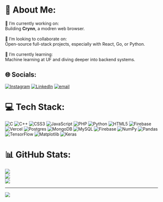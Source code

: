 # 💫 About Me:
📡 I’m currently working on:  <br>Building **Crynn**, a modren web browser.  <br><br>🤝 I’m looking to collaborate on:  <br>Open-source full-stack projects, especially with React, Go, or Python.  <br><br>🌱 I’m currently learning:  <br>Machine learning at UF and diving deeper into backend systems. <br>


## 🌐 Socials:
[![Instagram](https://img.shields.io/badge/Instagram-%23E4405F.svg?logo=Instagram&logoColor=white)](https://instagram.com/_vivek_valeti_) [![LinkedIn](https://img.shields.io/badge/LinkedIn-%230077B5.svg?logo=linkedin&logoColor=white)](https://linkedin.com/in/valetivishnuvivek) [![email](https://img.shields.io/badge/Email-D14836?logo=gmail&logoColor=white)](mailto:vivekvaleti7053@gmail.com) 

# 💻 Tech Stack:
![C](https://img.shields.io/badge/c-%2300599C.svg?style=for-the-badge&logo=c&logoColor=white) ![C++](https://img.shields.io/badge/c++-%2300599C.svg?style=for-the-badge&logo=c%2B%2B&logoColor=white) ![CSS3](https://img.shields.io/badge/css3-%231572B6.svg?style=for-the-badge&logo=css3&logoColor=white) ![JavaScript](https://img.shields.io/badge/javascript-%23323330.svg?style=for-the-badge&logo=javascript&logoColor=%23F7DF1E) ![PHP](https://img.shields.io/badge/php-%23777BB4.svg?style=for-the-badge&logo=php&logoColor=white) ![Python](https://img.shields.io/badge/python-3670A0?style=for-the-badge&logo=python&logoColor=ffdd54) ![HTML5](https://img.shields.io/badge/html5-%23E34F26.svg?style=for-the-badge&logo=html5&logoColor=white) ![Firebase](https://img.shields.io/badge/firebase-%23039BE5.svg?style=for-the-badge&logo=firebase) ![Vercel](https://img.shields.io/badge/vercel-%23000000.svg?style=for-the-badge&logo=vercel&logoColor=white) ![Postgres](https://img.shields.io/badge/postgres-%23316192.svg?style=for-the-badge&logo=postgresql&logoColor=white) ![MongoDB](https://img.shields.io/badge/MongoDB-%234ea94b.svg?style=for-the-badge&logo=mongodb&logoColor=white) ![MySQL](https://img.shields.io/badge/mysql-4479A1.svg?style=for-the-badge&logo=mysql&logoColor=white) ![Firebase](https://img.shields.io/badge/firebase-a08021?style=for-the-badge&logo=firebase&logoColor=ffcd34) ![NumPy](https://img.shields.io/badge/numpy-%23013243.svg?style=for-the-badge&logo=numpy&logoColor=white) ![Pandas](https://img.shields.io/badge/pandas-%23150458.svg?style=for-the-badge&logo=pandas&logoColor=white) ![TensorFlow](https://img.shields.io/badge/TensorFlow-%23FF6F00.svg?style=for-the-badge&logo=TensorFlow&logoColor=white) ![Matplotlib](https://img.shields.io/badge/Matplotlib-%23ffffff.svg?style=for-the-badge&logo=Matplotlib&logoColor=black) ![Keras](https://img.shields.io/badge/Keras-%23D00000.svg?style=for-the-badge&logo=Keras&logoColor=white)
# 📊 GitHub Stats:
![](https://github-readme-stats.vercel.app/api?username=valetivivek&theme=dark&hide_border=false&include_all_commits=false&count_private=true)<br/>
![](https://nirzak-streak-stats.vercel.app/?user=valetivivek&theme=dark&hide_border=false)<br/>
![](https://github-readme-stats.vercel.app/api/top-langs/?username=valetivivek&theme=dark&hide_border=false&include_all_commits=false&count_private=true&layout=compact)

---
[![](https://visitcount.itsvg.in/api?id=valetivivek&icon=0&color=0)](https://visitcount.itsvg.in)

<!-- Proudly created with GPRM ( https://gprm.itsvg.in ) -->
